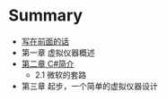 # Summary

* [写在前面的话](README.md)
* 第一章 虚拟仪器概述
* [第二章 C\#简介](di-er-zhang-c-jian-jie.md)
  * 2.1 微软的套路
* 第三章 起步，一个简单的虚拟仪器设计


